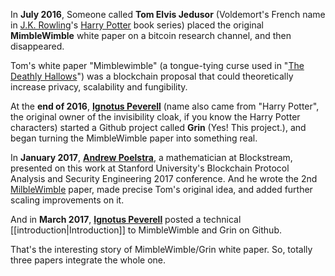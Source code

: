In **July 2016**, Someone called **Tom Elvis Jedusor** (Voldemort's French name in [J.K. Rowling](https://en.wikipedia.org/wiki/J._K._Rowling)'s [Harry Potter](https://en.wikipedia.org/wiki/Harry_Potter) book series) placed the original **MimbleWimble** white paper on a bitcoin research channel, and then disappeared.

Tom's white paper "Mimblewimble" (a tongue-tying curse used in "[The Deathly Hallows](https://en.wikipedia.org/wiki/Harry_Potter_and_the_Deathly_Hallows)") was a blockchain proposal that could theoretically increase privacy, scalability and fungibility. 

At the **end of 2016**, **[Ignotus Peverell](https://github.com/ignopeverell)** (name also came from "Harry Potter", the original owner of the invisibility cloak, if you know the Harry Potter characters) started a Github project called **Grin** (Yes! This project.), and began turning the MimbleWimble paper into something real.

In **January 2017**, **[Andrew Poelstra](https://www.linkedin.com/in/andrew-poelstra-958a75106)**, a mathematician at Blockstream, presented on this work at Stanford University's Blockchain Protocol Analysis and Security Engineering 2017 conference. And he wrote the 2nd [MilbleWimble](https://download.wpsoftware.net/bitcoin/wizardry/mimblewimble.pdf) paper, made precise Tom's original idea, and added further scaling improvements on it.

And in **March 2017**, **[Ignotus Peverell](https://github.com/ignopeverell)** posted a technical [[introduction|Introduction]] to MimbleWimble and Grin on Github. 

That's the interesting story of MimbleWimble/Grin white paper. So, totally three papers integrate the whole one.

